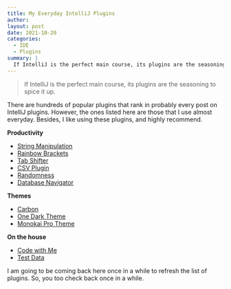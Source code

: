 ```yaml
---
title: My Everyday IntelliJ Plugins
author:
layout: post
date: 2021-10-20
categories:
  - IDE
  - Plugins
summary: |
  If IntelliJ is the perfect main course, its plugins are the seasoning to spice it up. There are hundreds of popular plugins that rank in probably every post on IntelliJ plugins. However, the ones listed here are those that I use almost everyday. Besides, I like using these plugins, and highly recommend.
---
```


> If IntelliJ is the perfect main course, its plugins are the seasoning to spice it up.

There are hundreds of popular plugins that rank in probably every post on IntelliJ plugins. However, the ones listed here are those that I use almost everyday. Besides, I like using these plugins, and highly recommend.

**Productivity**

- [String Manipulation](https://plugins.jetbrains.com/plugin/2162-string-manipulation)
- [Rainbow Brackets](https://plugins.jetbrains.com/plugin/10080-rainbow-brackets)
- [Tab Shifter](https://plugins.jetbrains.com/plugin/7475-tab-shifter)
- [CSV Plugin](https://plugins.jetbrains.com/plugin/10037-csv/)
- [Randomness](https://plugins.jetbrains.com/plugin/9836-randomness)
- [Database Navigator](https://plugins.jetbrains.com/plugin/1800-database-navigator/)

**Themes**

- [Carbon](https://plugins.jetbrains.com/plugin/12280-carbon)
- [One Dark Theme](https://plugins.jetbrains.com/plugin/11938-one-dark-theme)
- [Monokai Pro Theme](https://plugins.jetbrains.com/plugin/13643-monokai-pro-theme)

**On the house**

- [Code with Me](https://plugins.jetbrains.com/plugin/14896-code-with-me)
- [Test Data](https://plugins.jetbrains.com/plugin/16873-test-data)

I am going to be coming back here once in a while to refresh the list of plugins. So, you too check back once in a while.
